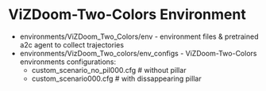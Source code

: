 # ViZDoom-Two-Colors Environment

* environments/ViZDoom_Two_Colors/env - environment files & pretrained a2c agent to collect trajectories
* environments/VizDoom_Two_colors/env_configs - ViZDoom-Two-Colors environments configurations:
  * custom_scenario_no_pil000.cfg       # without pillar
  * custom_scenario000.cfg              # with dissappearing pillar
